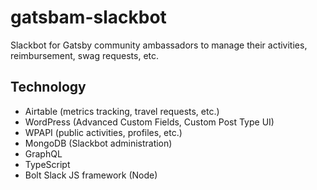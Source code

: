 # gatsbam-slackbot

Slackbot for Gatsby community ambassadors to manage their activities, reimbursement, swag requests, etc.

## Technology

* Airtable (metrics tracking, travel requests, etc.)
* WordPress (Advanced Custom Fields, Custom Post Type UI)
* WPAPI (public activities, profiles, etc.)
* MongoDB (Slackbot administration)
* GraphQL
* TypeScript
* Bolt Slack JS framework (Node)